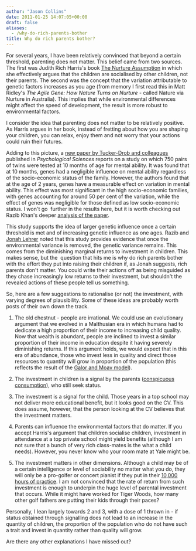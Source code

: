 ```yaml
---
author: "Jason Collins"
date: 2011-01-25 14:07:05+00:00
draft: false
aliases:
  - /why-do-rich-parents-bother
title: Why do rich parents bother?
---
```


For several years, I have been relatively convinced that beyond a certain threshold, parenting does not matter. This belief came from two sources. The first was Judith Rich Harris's book [The Nurture Assumption](http://judithrichharris.info/tna/index.html) in which she effectively argues that the children are socialised by other children, not their parents. The second was the concept that the variation attributable to genetic factors increases as you age (from memory I first read this in Matt Ridley's *The Agile Gene: How Nature Turns on Nurture* - called Nature via Nurture in Australia). This implies that while environmental differences might affect the speed of development, the result is more robust to environmental factors.

I consider the idea that parenting does not matter to be relatively positive. As Harris argues in her book, instead of fretting about how you are shaping your children, you can relax, enjoy them and not worry that your actions could ruin their futures.

Adding to this picture, a [new paper by Tucker-Drob and colleagues](http://doi.org/10.1177/0956797610392926) published in _Psychological Sciences_ reports on a study on which 750 pairs of twins were tested at 10 months of age for mental ability. It was found that at 10 months, genes had a negligible influence on mental ability regardless of the socio-economic status of the family. However, the authors found that at the age of 2 years, genes have a measurable effect on variation in mental ability. This effect was most significant in the high socio-economic families, with genes accounting for around 50 per cent of the variation, while the effect of genes was negligible for those defined as low socio-economic status. I won't go  further in the results here, but it is worth checking out Razib Khan's deeper [analysis of the paper](http://blogs.discovermagazine.com/gnxp/2011/01/when-genes-matter-for-intelligence/).

This study supports the idea of larger genetic influence once a certain threshold is met and of increasing genetic influence as one ages. Razib and [Jonah Lehrer](http://online.wsj.com/article/SB10001424052748703954004576090020541379588.html?mod=WSJ_hp_mostpop_read) noted that this study provides evidence that once the environmental variance is removed, the genetic variance remains. This comes from the diminishing marginal returns to investment in children. This makes sense, but the  question that hits me is why do rich parents bother with the effort they put into raising their children if, as Jonah suggests, rich parents don't matter. You could write their actions off as being misguided as they chase increasingly low returns to their investment, but shouldn't the revealed actions of these people tell us something.

So, here are a few suggestions to rationalise (or not) the investment, with varying degrees of plausibility. Some of these ideas are probably worth posts of their own down the track.



	
  1. The old chestnut - people are irrational. We could use an evolutionary argument that we evolved in a Malthusian era in which humans had to dedicate a high proportion of their income to increasing child quality. Now that wealth is abundant, people are inclined to invest a similar proportion of their income in education despite it having severely diminishing returns. If this argument holds, we would expect that in this era of abundance, those who invest less in quality and direct those resources to quantity will grow in proportion of the population (this reflects the result of the [Galor and Moav model](https://www.jasoncollins.blog/a-model-of-the-quantity-quality-trade-off/)).

	
  2. The investment in children is a signal by the parents ([conspicuous consumption](https://www.jasoncollins.blog/an-evolutionary-explanation-of-consumption/)), who still seek status.

	
  3. The investment is a signal for the child. Those years in a top school may not deliver more educational benefit, but it looks good on the CV. This does assume, however, that the person looking at the CV believes that the investment matters.

	
  4. Parents can influence the environmental factors that do matter. If you accept Harris's argument that children socialise children, investment in attendance at a top private school might yield benefits (although I am not sure that a bunch of very rich class-mates is the what a child needs). However, you never know who your room mate at Yale might be.

	
  5. The investment matters in other dimensions. Although a child may be of a certain intelligence or level of sociability no matter what you do, they will only be a pro-golfer or concert pianist if they put in their [10,000 hours of practice](http://en.wikipedia.org/wiki/Outliers_%28book%29). I am not convinced that the rate of return from such investment is enough to underpin the huge level of parental investment that occurs. While it might have worked for Tiger Woods, how many other golf fathers are putting their kids through their paces?


Personally, I lean largely towards 2 and 3, with a dose of 1 thrown in - if status obtained through signalling does not lead to an increase in the quantity of children, the proportion of the population who do not have such a trait and invest in quantity rather than quality will grow.

Are there any other explanations I have missed out?
